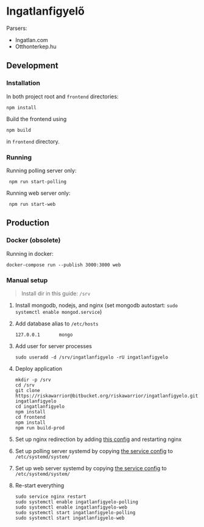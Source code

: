 Ingatlanfigyelő
===============

Parsers:

* Ingatlan.com
* Otthonterkep.hu

Development
-----------

### Installation

In both project root and `frontend` directories:

    npm install
    
Build the frontend using

    npm build

in `frontend` directory.

### Running

Running polling server only:

     npm run start-polling

Running web server only:

     npm run start-web
     
Production
----------

### Docker (obsolete)

Running in docker:

    docker-compose run --publish 3000:3000 web

### Manual setup

> Install dir in this guide: `/srv`

1. Install mongodb, nodejs, and nginx (set mongodb autostart: `sudo systemctl enable mongod.service`)
2. Add database alias to `/etc/hosts`

       127.0.0.1       mongo

3. Add user for server processes

       sudo useradd -d /srv/ingatlanfigyelo -rU ingatlanfigyelo

4. Deploy application

       mkdir -p /srv
       cd /srv 
       git clone https://riskawarrior@bitbucket.org/riskawarrior/ingatlanfigyelo.git ingatlanfigyelo
       cd ingatlanfigyelo
       npm install
       cd frontend
       npm install
       npm run build-prod

5. Set up nginx redirection by adding [this config](docs/nginx.conf) and restarting nginx
6. Set up polling server systemd by copying [the service config](docs/ingatlanfigyelo-polling.service) to `/etc/systemd/system/`
6. Set up web server systemd by copying [the service config](docs/ingatlanfigyelo-web.service) to `/etc/systemd/system/`
7. Re-start everything

       sudo service nginx restart
       sudo systemctl enable ingatlanfigyelo-polling
       sudo systemctl enable ingatlanfigyelo-web
       sudo systemctl start ingatlanfigyelo-polling
       sudo systemctl start ingatlanfigyelo-web
